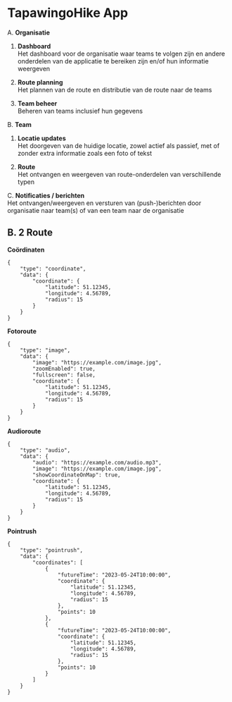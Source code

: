 # TapawingoHike App

A. **Organisatie** 

1. **Dashboard**  
   Het dashboard voor de organisatie waar teams te volgen zijn en andere onderdelen van de applicatie te bereiken zijn en/of hun informatie weergeven

2. **Route planning**  
   Het plannen van de route en distributie van de route naar de teams

3. **Team beheer**  
   Beheren van teams inclusief hun gegevens

B. **Team**

1. **Locatie updates**  
   Het doorgeven van de huidige locatie, zowel actief als passief, met of zonder extra informatie zoals een foto of tekst

2. **Route**  
   Het ontvangen en weergeven van route-onderdelen van verschillende typen

C. **Notificaties / berichten**  
   Het ontvangen/weergeven en versturen van (push-)berichten door organisatie naar team(s) of van een team naar de organisatie

  
  
  
  
## B. 2 Route

**Coördinaten**
``` 
{
    "type": "coordinate",
    "data": {
        "coordinate": {
            "latitude": 51.12345,
            "longitude": 4.56789,
            "radius": 15  
        }  
    }
}
```

**Fotoroute**
``` 
{
    "type": "image",
    "data": {
        "image": "https://example.com/image.jpg",
        "zoomEnabled": true,
        "fullscreen": false,
        "coordinate": {
            "latitude": 51.12345,
            "longitude": 4.56789,
            "radius": 15
        }
    }
}
```

**Audioroute**
``` 
{
    "type": "audio",
    "data": {
        "audio": "https://example.com/audio.mp3",
        "image": "https://example.com/image.jpg",
        "showCoordinateOnMap": true,
        "coordinate": {
            "latitude": 51.12345,
            "longitude": 4.56789,
            "radius": 15
        }
    }
}
```

**Pointrush**
```
{
    "type": "pointrush",
    "data": {
        "coordinates": [
            {
                "futureTime": "2023-05-24T10:00:00",
                "coordinate": {
                    "latitude": 51.12345,
                    "longitude": 4.56789,
                    "radius": 15
                },
                "points": 10
            },
            {
                "futureTime": "2023-05-24T10:00:00",
                "coordinate": {
                    "latitude": 51.12345,
                    "longitude": 4.56789,
                    "radius": 15
                },
                "points": 10
            }
        ]
    }
}
```